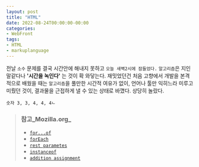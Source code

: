 ```yaml
---
layout: post
title: "HTML"
date: 2022-08-24T00:00:00-00:00
categories:
- WebFront
tags:
- HTML
- markuplanguage
---
```

 전날 `소수` 문제를 결국 시간안에 해내지 못하고 ``오늘 새벽2시에 잠들었다.`` `알고리즘`은 지인말같다나 **'시간을 녹인다'** 는 것이 확 와닿는다. 재밋었던건 처음 고향에서 개발을 본격적으로 배웠을 때는 `알고리즘`을 풀만한 시간적 여유가 없이, 언어나 툴만 익히느라 미루고 미뤘던 것이, 결과물을 근접하게 낼 수 있는 상태로 바꼈다. 상당히 놀랐다.
```
숫자 3, 3, 4, 4, 4ㄴ
```


> 
> ### 참고_Mozilla.org_
> - [`for...of`](https://developer.mozilla.org/ko/docs/Web/JavaScript/Reference/Statements/for...of)
> - [`forEach`](https://developer.mozilla.org/ko/docs/Web/JavaScript/Reference/Global_Objects/Array/forEach)
> - [`rest parametes`](https://developer.mozilla.org/ko/docs/Web/JavaScript/Reference/Functions/rest_parameters)
> - [`instanceof`](https://developer.mozilla.org/ko/docs/Web/JavaScript/Reference/Operators/instanceof)
> - [`addition assignment`](https://developer.mozilla.org/ko/docs/Web/JavaScript/Reference/Operators/Addition_assignment)
> 